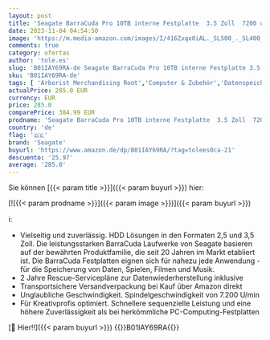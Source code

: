 ```yaml
---
layout: post
title: 'Seagate BarraCuda Pro 10TB interne Festplatte  3.5 Zoll  7200 u/min  256 MB Cache  SATA 6GB/s  silber  Bulk  Modellnr.: ST10000DM00044'
date: 2023-11-04 04:54:50
image: 'https://m.media-amazon.com/images/I/416Zxqx0iAL._SL500_._SL400_.jpg'
comments: true
category: ofertas
author: 'tole.es'
slug: 'B01IAY69RA-de Seagate BarraCuda Pro 10TB interne Festplatte 3.5 Zoll...'
sku: 'B01IAY69RA-de'
tags: [ 'Arborist Merchandising Root','Computer & Zubehör','Datenspeicher','Interne Festplatten','Interner Speicher','Seagate Shop','Self Service','Special Features Stores','a4cbee59-f823-40fe-831a-7de64f655f6f_0','a4cbee59-f823-40fe-831a-7de64f655f6f_1001','seagate','🇩🇪', ]
actualPrice: 285.0 EUR
currency: EUR
price: 285.0
comparePrice: 384.99 EUR
prodname: 'Seagate BarraCuda Pro 10TB interne Festplatte  3.5 Zoll  7200 u/min  256 MB Cache  SATA 6GB/s  silber  Bulk  Modellnr.: ST10000DM00044'
country: 'de'
flag: '🇩🇪'
brand: 'Seagate'
buyurl: 'https://www.amazon.de/dp/B01IAY69RA/?tag=tolees0ca-21'
descuento: '25.97'
average: '285.0'
---
```


Sie können [{{< param title >}}]({{< param buyurl >}}) hier:

[![{{< param prodname >}}]({{< param image >}})]({{< param buyurl >}})

ℹ️:

- Vielseitig und zuverlässig. HDD Lösungen in den Formaten 2,5 und 3,5 Zoll. Die leistungsstarken BarraCuda Laufwerke von Seagate basieren auf der bewährten Produktfamilie, die seit 20 Jahren im Markt etabliert ist. Die BarraCuda Festplatten eignen sich für nahezu jede Anwendung - für die Speicherung von Daten, Spielen, Filmen und Musik.
- 2 Jahre Rescue-Servicepläne zur Datenwiederherstellung inklusive
- Transportsichere Versandverpackung bei Kauf über Amazon direkt
- Unglaubliche Geschwindigkeit. Spindelgeschwindigkeit von 7.200 U/min
- Für Kreativprofis optimiert. Schnellere sequenzielle Leistung und eine höhere Zuverlässigkeit als bei herkömmliche PC-Computing-Festplatten

[🛒 Hier!!]({{< param buyurl >}})
{{<world>}}B01IAY69RA{{</world>}}
